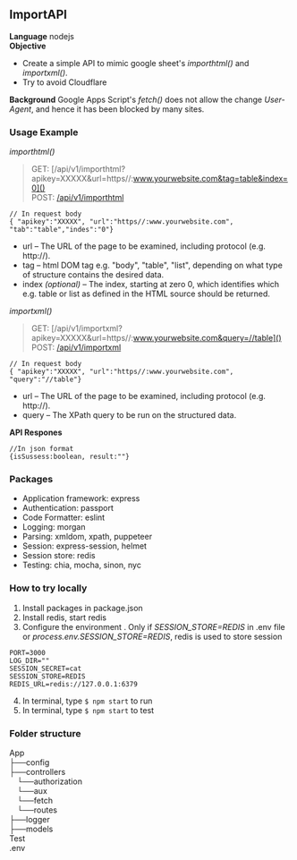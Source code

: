 ## ImportAPI

**Language** nodejs <br/>
**Objective** <br/>
- Create a simple API to mimic google sheet's *importhtml()* and *importxml()*. <br/>
- Try to avoid Cloudflare <br/>

**Background** Google Apps Script's *fetch()* does not allow the change *User-Agent*, and hence it has been blocked by many sites. <br/>

### Usage Example <br/>
*importhtml()*
> GET: [/api/v1/importhtml?apikey=XXXXX&url=https//:www.yourwebsite.com&tag=table&index=0]() <br/>
> POST: [/api/v1/importhtml]() <br/> 
```
// In request body 
{ "apikey":"XXXXX", "url":"https//:www.yourwebsite.com", "tab":"table","indes":"0"}
```
    
- url – The URL of the page to be examined, including protocol (e.g. http://).   
- tag – html DOM tag e.g. "body", "table", "list", depending on what type of structure contains the desired data.
- index *(optional)* – The index, starting at zero 0, which identifies which e.g. table or list as defined in the HTML source should be returned.
    
*importxml()*
> GET: [/api/v1/importxml?apikey=XXXXX&url=https//:www.yourwebsite.com&query=//table]()<br/>
> POST: [/api/v1/importxml]() <br/>
```  
// In request body 
{ "apikey":"XXXXX", "url":"https//:www.yourwebsite.com", "query":"//table"}
``` 
- url – The URL of the page to be examined, including protocol (e.g. http://).   
- query – The XPath query to be run on the structured data.  

**API Respones** 
```
//In json format
{isSussess:boolean, result:""}
```
### Packages
- Application framework: express 
- Authentication: passport
- Code Formatter: eslint
- Logging: morgan
- Parsing: xmldom, xpath, puppeteer
- Session: express-session, helmet
- Session store: redis
- Testing: chia, mocha, sinon, nyc

### How to try locally
1. Install packages in package.json
2. Install redis, start redis
3. Configure the environment . Only if *SESSION_STORE=REDIS* in .env file or *process.env.SESSION_STORE=REDIS*, redis is used to store session
```
PORT=3000
LOG_DIR=""
SESSION_SECRET=cat
SESSION_STORE=REDIS
REDIS_URL=redis://127.0.0.1:6379
```
4. In terminal, type `$ npm start` to run
5. In terminal, type `$ npm start` to test


### Folder structure  <br/>
App <br/>
├──config <br/> 
├──controllers <br/> 
&emsp;└──authorization <br/>
&emsp;└──aux <br/>
&emsp;└──fetch <br/>
&emsp;└──routes <br/>
├──logger <br/> 
├──models <br/> 
Test <br/>
.env <br/>

